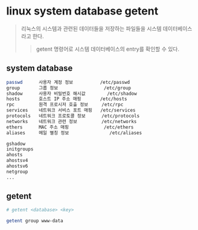 # linux system database getent

> 리눅스의 시스템과 관련된 데이터들을 저장하는 파일들을 시스템 데이터베이스라고 한다.
>
> > getent 명령어로 시스템 데이터베이스의 entry를 확인할 수 있다.

## system database

```sh
passwd	    사용자 계정 정보	       /etc/passwd
group	    그룹 정보	              /etc/group
shadow	    사용자 비밀번호 해시값	    /etc/shadow
hosts	    호스트 IP 주소 매핑  	   /etc/hosts
rpc	        원격 프로시저 호출 정보     /etc/rpc
services	네트워크 서비스 포트 매핑   /etc/services
protocols	네트워크 프로토콜 정보      /etc/protocols
networks	네트워크 관련 정보         /etc/networks
ethers	    MAC 주소 매핑             /etc/ethers
aliases	    메일 별칭 정보	           /etc/aliases

gshadow
initgroups
ahosts
ahostsv4
ahostsv6
netgroup
...
```

## getent

```sh
# getent <database> <key>

getent group www-data
```
